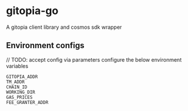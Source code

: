 # gitopia-go

A gitopia client library and cosmos sdk wrapper

## Environment configs
// TODO: accept config via parameters
configure the below environment variables
```
GITOPIA_ADDR
TM_ADDR
CHAIN_ID
WORKING_DIR
GAS_PRICES
FEE_GRANTER_ADDR
```
